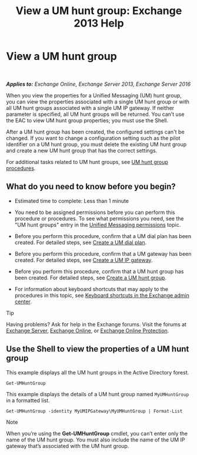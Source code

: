 ﻿---
title: 'View a UM hunt group: Exchange 2013 Help'
TOCTitle: View a UM hunt group
ms:assetid: f038f7b4-4de9-4373-bd58-09d49e37a3ed
ms:mtpsurl: https://technet.microsoft.com/en-us/library/Bb125167(v=EXCHG.150)
ms:contentKeyID: 49315548
ms.date: 12/10/2017
mtps_version: v=EXCHG.150
---

# View a UM hunt group

 

_**Applies to:** Exchange Online, Exchange Server 2013, Exchange Server 2016_


When you view the properties for a Unified Messaging (UM) hunt group, you can view the properties associated with a single UM hunt group or with all UM hunt groups associated with a single UM IP gateway. If neither parameter is specified, all UM hunt groups will be returned. You can’t use the EAC to view UM hunt group properties; you must use the Shell.

After a UM hunt group has been created, the configured settings can't be changed. If you want to change a configuration setting such as the pilot identifier on a UM hunt group, you must delete the existing UM hunt group and create a new UM hunt group that has the correct settings.

For additional tasks related to UM hunt groups, see [UM hunt group procedures](um-hunt-group-procedures-exchange-2013-help.md).

## What do you need to know before you begin?

  - Estimated time to complete: Less than 1 minute

  - You need to be assigned permissions before you can perform this procedure or procedures. To see what permissions you need, see the "UM hunt groups" entry in the [Unified Messaging permissions](unified-messaging-permissions-exchange-2013-help.md) topic.

  - Before you perform this procedure, confirm that a UM dial plan has been created. For detailed steps, see [Create a UM dial plan](create-a-um-dial-plan-exchange-2013-help.md).

  - Before you perform this procedure, confirm that a UM gateway has been created. For detailed steps, see [Create a UM IP gateway](create-a-um-ip-gateway-exchange-2013-help.md).

  - Before you perform this procedure, confirm that a UM hunt group has been created. For detailed steps, see [Create a UM hunt group](create-a-um-hunt-group-exchange-2013-help.md).

  - For information about keyboard shortcuts that may apply to the procedures in this topic, see [Keyboard shortcuts in the Exchange admin center](keyboard-shortcuts-in-the-exchange-admin-center-exchange-online-protection-help.md).


> [!TIP]
> Having problems? Ask for help in the Exchange forums. Visit the forums at <A href="https://go.microsoft.com/fwlink/p/?linkid=60612">Exchange Server</A>, <A href="https://go.microsoft.com/fwlink/p/?linkid=267542">Exchange Online</A>, or <A href="https://go.microsoft.com/fwlink/p/?linkid=285351">Exchange Online Protection</A>.



## Use the Shell to view the properties of a UM hunt group

This example displays all the UM hunt groups in the Active Directory forest.

    Get-UMHuntGroup

This example displays the details of a UM hunt group named `MyUMHuntGroup` in a formatted list.

    Get-UMHuntGroup -identity MyUMIPGateway\MyUMHuntGroup | Format-List


> [!NOTE]
> When you’re using the <STRONG>Get-UMHuntGroup</STRONG> cmdlet, you can’t enter only the name of the UM hunt group. You must also include the name of the UM IP gateway that’s associated with the UM hunt group.


